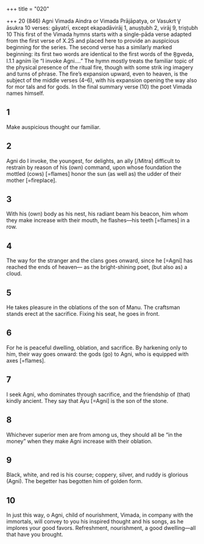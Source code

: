 +++
title = "020"

+++
20 (846) Agni
Vimada Aindra or Vimada Prājāpatya, or Vasukrt V̥ āsukra
10 verses: gāyatrī, except ekapadāvirāj 1, anuṣṭubh 2, virāj 9, triṣṭubh 10
This first of the Vimada hymns starts with a single-pāda verse adapted from the first  verse of X.25 and placed here to provide an auspicious beginning for the series. The  second verse has a similarly marked beginning: its first two words are identical to the  first words of the R̥gveda, I.1.1 agním īḷe “I invoke Agni....” The hymn mostly treats  the familiar topic of the physical presence of the ritual fire, though with some strik
ing imagery and turns of phrase. The fire’s expansion upward, even to heaven, is the subject of the middle verses (4–6), with his expansion opening the way also for mor tals and for gods. In the final summary verse (10) the poet Vimada names himself.
## 1
Make auspicious thought our familiar.
## 2
Agni do I invoke, the youngest, for delights, an ally [/Mitra] difficult to  restrain by reason of his (own) command,
upon whose foundation the mottled (cows) [=flames] honor the sun (as  well as) the udder of their mother [=fireplace].
## 3
With his (own) body as his nest, his radiant beam his beacon, him  whom they make increase with their mouth,
he flashes—his teeth [=flames] in a row.
## 4
The way for the stranger and the clans goes onward, since he [=Agni]  has reached the ends of heaven—
as the bright-shining poet, (but also as) a cloud.
## 5
He takes pleasure in the oblations of the son of Manu. The craftsman  stands erect at the sacrifice.
Fixing his seat, he goes in front.
## 6
For he is peaceful dwelling, oblation, and sacrifice. By harkening only to  him, their way goes onward:
the gods (go) to Agni, who is equipped with axes [=flames].
## 7
I seek Agni, who dominates through sacrifice, and the friendship of  (that) kindly ancient.
They say that Āyu [=Agni] is the son of the stone.
## 8
Whichever superior men are from among us, they should all be “in  the money”
when they make Agni increase with their oblation.
## 9
Black, white, and red is his course; coppery, silver, and ruddy is glorious  (Agni).
The begetter has begotten him of golden form.
## 10
In just this way, o Agni, child of nourishment, Vimada, in company  with the immortals, will convey to you his inspired thought
and his songs, as he implores your good favors. Refreshment,
nourishment, a good dwelling—all that have you brought.